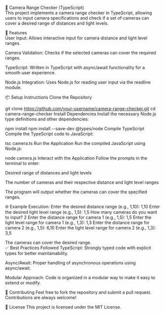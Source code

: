📸 Camera Range Checker (TypeScript)  
This project implements a camera range checker in TypeScript, allowing users to input camera specifications and check if a set of cameras can cover a desired range of distances and light levels.

🚀 Features  
User Input: Allows interactive input for camera distance and light level ranges.

Camera Validation: Checks if the selected cameras can cover the required ranges.

TypeScript: Written in TypeScript with async/await functionality for a smooth user experience.

Node.js Integration: Uses Node.js for reading user input via the readline module.

📦 Setup Instructions
Clone the Repository

git clone https://github.com/your-username/camera-range-checker.git
cd camera-range-checker
Install Dependencies Install the necessary Node.js type definitions and other dependencies:

npm install
npm install --save-dev @types/node
Compile TypeScript Compile the TypeScript code to JavaScript:

tsc camera.ts
Run the Application Run the compiled JavaScript using Node.js:

node camera.js
Interact with the Application Follow the prompts in the terminal to enter:

Desired range of distances and light levels

The number of cameras and their respective distance and light level ranges

The program will output whether the cameras can cover the specified ranges.

🌐 Example Execution:
Enter the desired distance range (e.g., 1,10): 1,10
Enter the desired light level range (e.g., 1,5): 1,5
How many cameras do you want to input? 2
Enter the distance range for camera 1 (e.g., 1,5): 1,5
Enter the light level range for camera 1 (e.g., 1,3): 1,3
Enter the distance range for camera 2 (e.g., 1,5): 6,10
Enter the light level range for camera 2 (e.g., 1,3): 3,5

The cameras can cover the desired range.  
✅ Best Practices Followed
TypeScript: Strongly typed code with explicit types for better maintainability.

Async/Await: Proper handling of asynchronous operations using async/await.

Modular Approach: Code is organized in a modular way to make it easy to extend or modify.

🤝 Contributing
Feel free to fork the repository and submit a pull request. Contributions are always welcome!

📝 License
This project is licensed under the MIT License.
